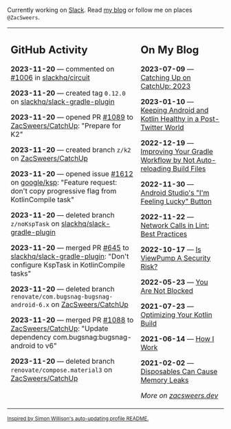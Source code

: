 Currently working on [Slack](https://slack.com/). Read [my blog](https://zacsweers.dev/) or follow me on places `@ZacSweers`.

<table><tr><td valign="top" width="60%">

## GitHub Activity
<!-- githubActivity starts -->
**2023-11-20** — commented on [#1006](https://github.com/slackhq/circuit/pull/1006#issuecomment-1819791906) in [slackhq/circuit](https://github.com/slackhq/circuit)

**2023-11-20** — created tag `0.12.0` on [slackhq/slack-gradle-plugin](https://github.com/slackhq/slack-gradle-plugin)

**2023-11-20** — opened PR [#1089](https://github.com/ZacSweers/CatchUp/pull/1089) to [ZacSweers/CatchUp](https://github.com/ZacSweers/CatchUp): "Prepare for K2"

**2023-11-20** — created branch `z/k2` on [ZacSweers/CatchUp](https://github.com/ZacSweers/CatchUp)

**2023-11-20** — opened issue [#1612](https://github.com/google/ksp/issues/1612) on [google/ksp](https://github.com/google/ksp): "Feature request: don't copy progressive flag from KotlinCompile task"

**2023-11-20** — deleted branch `z/noKspTask` on [slackhq/slack-gradle-plugin](https://github.com/slackhq/slack-gradle-plugin)

**2023-11-20** — merged PR [#645](https://github.com/slackhq/slack-gradle-plugin/pull/645) to [slackhq/slack-gradle-plugin](https://github.com/slackhq/slack-gradle-plugin): "Don't configure KspTask in KotlinCompile tasks"

**2023-11-20** — deleted branch `renovate/com.bugsnag-bugsnag-android-6.x` on [ZacSweers/CatchUp](https://github.com/ZacSweers/CatchUp)

**2023-11-20** — merged PR [#1088](https://github.com/ZacSweers/CatchUp/pull/1088) to [ZacSweers/CatchUp](https://github.com/ZacSweers/CatchUp): "Update dependency com.bugsnag:bugsnag-android to v6"

**2023-11-20** — deleted branch `renovate/compose.material3` on [ZacSweers/CatchUp](https://github.com/ZacSweers/CatchUp)
<!-- githubActivity ends -->
</td><td valign="top" width="40%">

## On My Blog
<!-- blog starts -->
**2023-07-09** — [Catching Up on CatchUp: 2023](https://www.zacsweers.dev/catching-up-on-catchup-2023/)

**2023-01-10** — [Keeping Android and Kotlin Healthy in a Post-Twitter World](https://www.zacsweers.dev/keeping-android-healthy/)

**2022-12-19** — [Improving Your Gradle Workflow by Not Auto-reloading Build Files](https://www.zacsweers.dev/improving-your-workflow-by-not-auto-reloading-build-files/)

**2022-11-30** — [Android Studio's "I'm Feeling Lucky" Button](https://www.zacsweers.dev/android-studios-im-feeling-lucky-button/)

**2022-11-22** — [Network Calls in Lint: Best Practices](https://www.zacsweers.dev/network-calls-in-lint-best-practices/)

**2022-10-17** — [Is ViewPump A Security Risk?](https://www.zacsweers.dev/is-viewpump-a-security-risk/)

**2022-05-23** — [You Are Not Blocked](https://www.zacsweers.dev/you-are-not-blocked/)

**2021-07-23** — [Optimizing Your Kotlin Build](https://www.zacsweers.dev/optimizing-your-kotlin-build/)

**2021-06-14** — [How I Work](https://www.zacsweers.dev/how-i-work/)

**2021-02-02** — [Disposables Can Cause Memory Leaks](https://www.zacsweers.dev/disposables-can-cause-memory-leaks/)
<!-- blog ends -->
_More on [zacsweers.dev](https://zacsweers.dev/)_
</td></tr></table>

<sub><a href="https://simonwillison.net/2020/Jul/10/self-updating-profile-readme/">Inspired by Simon Willison's auto-updating profile README.</a></sub>